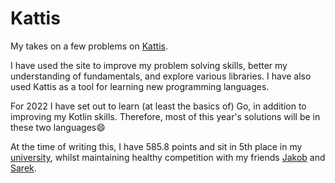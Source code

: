 # Kattis

My takes on a few problems on [Kattis](https://open.kattis.com).

I have used the site to improve my problem solving skills, better my understanding of fundamentals, and explore various libraries. I have also used Kattis as a tool for learning new programming languages.

For 2022 I have set out to learn (at least the basics of) Go, in addition to improving my Kotlin skills. Therefore, most of this year's solutions will be in these two languages😄

At the time of writing this, I have 585.8 points and sit in 5th place in my [university](https://open.kattis.com/universities/uio.no), whilst maintaining healthy competition with my friends [Jakob](https://github.com/jakobkhansen) and [Sarek](https://github.com/sarsko).
